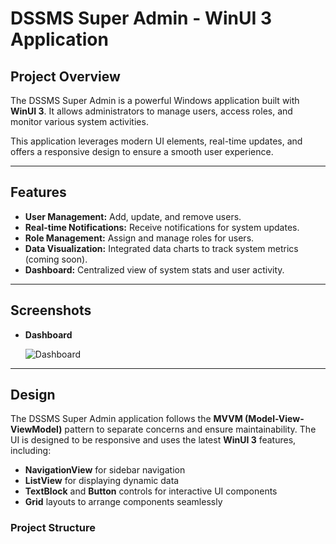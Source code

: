 # DSSMS Super Admin - WinUI 3 Application

## Project Overview

The DSSMS Super Admin is a powerful Windows application built with **WinUI 3**. It allows administrators to manage users, access roles, and monitor various system activities.

This application leverages modern UI elements, real-time updates, and offers a responsive design to ensure a smooth user experience.

---

## Features

- **User Management:** Add, update, and remove users.
- **Real-time Notifications:** Receive notifications for system updates.
- **Role Management:** Assign and manage roles for users.
- **Data Visualization:** Integrated data charts to track system metrics (coming soon).
- **Dashboard:** Centralized view of system stats and user activity.

---

## Screenshots

- **Dashboard**
  
  ![Dashboard](https://utfs.io/f/kjLlKkAq2owL1lN8IzcCqaE2HIThJAl9uPmboiNdVtSGx4Ls)

---

## Design

The DSSMS Super Admin application follows the **MVVM (Model-View-ViewModel)** pattern to separate concerns and ensure maintainability. The UI is designed to be responsive and uses the latest **WinUI 3** features, including:

- **NavigationView** for sidebar navigation
- **ListView** for displaying dynamic data
- **TextBlock** and **Button** controls for interactive UI components
- **Grid** layouts to arrange components seamlessly

### Project Structure


